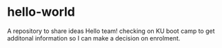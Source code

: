 # hello-world
A repository to share ideas
Hello team!
checking on KU boot camp to get additonal information so I can make a decision on enrolment.
